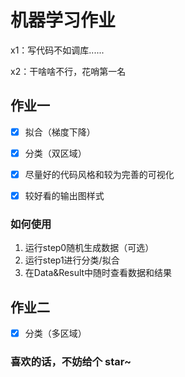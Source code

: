 # 机器学习作业
x1：写代码不如调库......

x2：干啥啥不行，花哨第一名

## 作业一
- [x] 拟合（梯度下降）
- [x] 分类（双区域）

- [x] 尽量好的代码风格和较为完善的可视化
- [x] 较好看的输出图样式

### 如何使用
1. 运行step0随机生成数据（可选）
2. 运行step1进行分类/拟合
3. 在Data&Result中随时查看数据和结果

## 作业二
- [x] 分类（多区域）

<h3>喜欢的话，不妨给个 star~</b>
